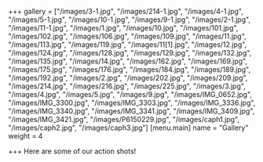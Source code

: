 +++
gallery = ["/images/3-1.jpg", "/images/214-1.jpg", "/images/4-1.jpg", "/images/5-1.jpg", "/images/10-1.jpg", "/images/9-1.jpg", "/images/2-1.jpg", "/images/11-1.jpg", "/images/1.jpg", "/images/10.jpg", "/images/101.jpg", "/images/102.jpg", "/images/106.jpg", "/images/109.jpg", "/images/11.jpg", "/images/113.jpg", "/images/119.jpg", "/images/11[1].jpg", "/images/12.jpg", "/images/124.jpg", "/images/128.jpg", "/images/129.jpg", "/images/132.jpg", "/images/135.jpg", "/images/14.jpg", "/images/162.jpg", "/images/169.jpg", "/images/175.jpg", "/images/176.jpg", "/images/184.jpg", "/images/189.jpg", "/images/192.jpg", "/images/2.jpg", "/images/202.jpg", "/images/209.jpg", "/images/214.jpg", "/images/216.jpg", "/images/225.jpg", "/images/3.jpg", "/images/4.jpg", "/images/5.jpg", "/images/9.jpg", "/images/IMG_0652.jpg", "/images/IMG_3300.jpg", "/images/IMG_3303.jpg", "/images/IMG_3336.jpg", "/images/IMG_3340.jpg", "/images/IMG_3341.jpg", "/images/IMG_3409.jpg", "/images/IMG_3421.jpg", "/images/P6150229.jpg", "/images/caph1.jpg", "/images/caph2.jpg", "/images/caph3.jpg"]
[menu.main]
name = "Gallery"
weight = 4

+++
Here are some of our action shots!